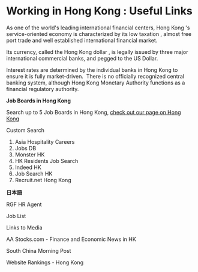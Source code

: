 
 # Working in Hong Kong : Useful Links
 <p>
  As one of the world's leading international financial centers,
  Hong Kong 's service-oriented economy is characterized by its low taxation ,
  almost free port trade and well established international financial market.&nbsp;
</p>
<p>
  Its currency, called the Hong Kong dollar , is legally issued by three major
  international commercial banks, and pegged to the US Dollar.
</p>
<p>
  Interest rates are determined by the individual banks in Hong Kong to ensure
  it is fully market-driven.&nbsp; There is no officially recognized central banking
  system, although Hong Kong Monetary Authority functions as a financial regulatory
  authority.
</p>
<p>
  <span class="wysiwyg-font-size-large"><strong>Job Boards in Hong Kong</strong></span>
</p>
<p>
  Search up to 5 Job Boards in Hong Kong,
  <a href="https://www.audiologiks.com/InterJobs/Asia/hong_kong.php">check out our page on Hong Kong</a>&nbsp;
</p>
<p>Custom Search</p>
<ol>
  <li>Asia Hospitality Careers</li>
  <li>Jobs DB</li>
  <li>Monster HK</li>
  <li>HK Residents Job Search</li>
  <li>Indeed HK</li>
  <li>Job Search HK</li>
  <li>Recruit.net Hong Kong</li>
</ol>
<p>
  <span class="wysiwyg-underline"><strong>日本語 </strong></span>
</p>
<p>RGF HR Agent</p>
<p>Job List</p>
<p>

<p>
  <span class="wysiwyg-font-size-large">Links to Media </span>
</p>
<p>AA Stocks.com - Finance and Economic News in HK</p>
<p>South China Morning Post</p>
<p>Website Rankings - Hong Kong</p>
